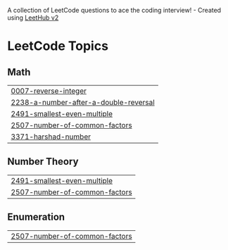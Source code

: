 A collection of LeetCode questions to ace the coding interview! - Created using [LeetHub v2](https://github.com/arunbhardwaj/LeetHub-2.0)
<!---LeetCode Topics Start-->
# LeetCode Topics
## Math
|  |
| ------- |
| [0007-reverse-integer](https://github.com/Nagasai143/leetcode/tree/master/0007-reverse-integer) |
| [2238-a-number-after-a-double-reversal](https://github.com/Nagasai143/leetcode/tree/master/2238-a-number-after-a-double-reversal) |
| [2491-smallest-even-multiple](https://github.com/Nagasai143/leetcode/tree/master/2491-smallest-even-multiple) |
| [2507-number-of-common-factors](https://github.com/Nagasai143/leetcode/tree/master/2507-number-of-common-factors) |
| [3371-harshad-number](https://github.com/Nagasai143/leetcode/tree/master/3371-harshad-number) |
## Number Theory
|  |
| ------- |
| [2491-smallest-even-multiple](https://github.com/Nagasai143/leetcode/tree/master/2491-smallest-even-multiple) |
| [2507-number-of-common-factors](https://github.com/Nagasai143/leetcode/tree/master/2507-number-of-common-factors) |
## Enumeration
|  |
| ------- |
| [2507-number-of-common-factors](https://github.com/Nagasai143/leetcode/tree/master/2507-number-of-common-factors) |
<!---LeetCode Topics End-->